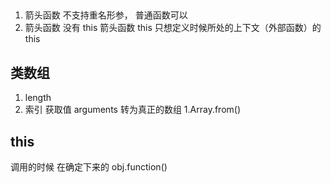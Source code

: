 ##
1. 箭头函数 不支持重名形参， 普通函数可以
2. 箭头函数 没有 this 箭头函数 this 只想定义时候所处的上下文（外部函数）的 this


## 类数组
1. length
2. 索引 获取值
arguments
转为真正的数组 1.Array.from()

## this
调用的时候 在确定下来的
obj.function()